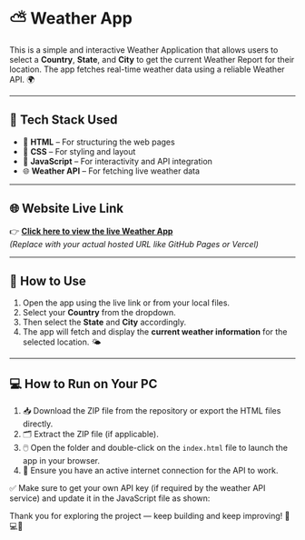 # ⛅ Weather App

This is a simple and interactive Weather Application that allows users to select a **Country**, **State**, and **City** to get the current Weather Report for their location. The app fetches real-time weather data using a reliable Weather API. 🌍

---

## 🧰 Tech Stack Used

- 🧱 **HTML** – For structuring the web pages  
- 🎨 **CSS** – For styling and layout  
- 🧠 **JavaScript** – For interactivity and API integration  
- 🌐 **Weather API** – For fetching live weather data

---

## 🌐 Website Live Link

👉 [**Click here to view the live Weather App**](https://wwweatherrapp.netlify.app/)  
*(Replace with your actual hosted URL like GitHub Pages or Vercel)*

---

## 🚀 How to Use

1. Open the app using the live link or from your local files.  
2. Select your **Country** from the dropdown.  
3. Then select the **State** and **City** accordingly.  
4. The app will fetch and display the **current weather information** for the selected location. 🌤️

---

## 💻 How to Run on Your PC

1. 📥 Download the ZIP file from the repository or export the HTML files directly.  
2. 🗂️ Extract the ZIP file (if applicable).  
3. 🖱️ Open the folder and double-click on the `index.html` file to launch the app in your browser.  
4. 📶 Ensure you have an active internet connection for the API to work.

✅ Make sure to get your own API key (if required by the weather API service) and update it in the JavaScript file as shown:


Thank you for exploring the project — keep building and keep improving! 💪💻✨
